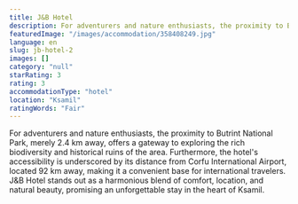 ```yaml
---
title: J&B Hotel
description: For adventurers and nature enthusiasts, the proximity to Butrint National Park, merely 2.4 km away, offers a gateway to exploring the rich biodiversity and hist
featuredImage: "/images/accommodation/358408249.jpg"
language: en
slug: jb-hotel-2
images: []
category: "null"
starRating: 3
rating: 3
accommodationType: "hotel"
location: "Ksamil"
ratingWords: "Fair"
---
```


For adventurers and nature enthusiasts, the proximity to Butrint National Park, merely 2.4 km away, offers a gateway to exploring the rich biodiversity and historical ruins of the area. Furthermore, the hotel's accessibility is underscored by its distance from Corfu International Airport, located 92 km away, making it a convenient base for international travelers. J&B Hotel stands out as a harmonious blend of comfort, location, and natural beauty, promising an unforgettable stay in the heart of Ksamil.

